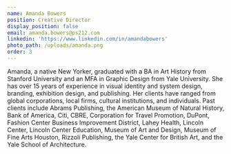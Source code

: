 ```yaml
---
name: Amanda Bowers
position: Creative Director
display_position: false
email: amanda.bowers@ps212.com
linkedin: 'https://www.linkedin.com/in/amandabowers'
photo_path: /uploads/amanda.png
order: 3
---
```



Amanda, a native New Yorker, graduated with a BA in Art History from Stanford University and an MFA in Graphic Design from Yale University. She has over 15 years of experience in visual identity and system design, branding, exhibition design, and publishing. Her clients have ranged from global corporations, local firms, cultural institutions, and individuals. Past clients include Abrams Publishing, the American Museum of Natural History, Bank of America, Citi, CBRE, Corporation for Travel Promotion, DuPont, Fashion Center Business Improvement District, Lahey Health, Lincoln Center, Lincoln Center Education, Museum of Art and Design, Museum of Fine Arts Houston, Rizzoli Publishing, the Yale Center for British Art, and the Yale School of Architecture.